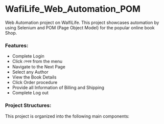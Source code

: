 # WafiLife_Web_Automation_POM
Web Automation project on WalfiLife. This project showcases automation by using Selenium and POM (Page Object Model) for the popular online book Shop.
### Features:
- Complete Login 
- Click  লেখক from the menu
- Navigate to the Next Page
- Select any Author
- View the Book Details
- Click Order procedure
- Provide all Information of Billing and Shipping
- Complete Log out

### Project Structures:
This project is organized into the following main components:
